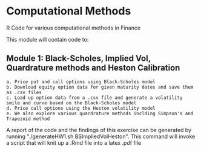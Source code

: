 # Computational Methods
R Code for various computational methods in Finance

This module will contain code to:

## Module 1: Black-Scholes, Implied Vol, Quardrature methods and Heston Calibration
    a. Price put and call options using Black-Scholes model
    b. Download equity option data for given maturity dates and save them as .csv files
    c. Load up option data from a .csv file and generate a volatility smile and curve based on the Black-Scholes model
    d. Price call options using the Heston volatility model
    e. We also explore various quardrature methods inclding Simpson's and Trapezoid method
  
A report of the code and the findings of this exercise can be generated by running "./generateHW1.sh BSImpliedVolHeston". This command will invoke a script that will knit up a .Rmd file into a latex .pdf file
